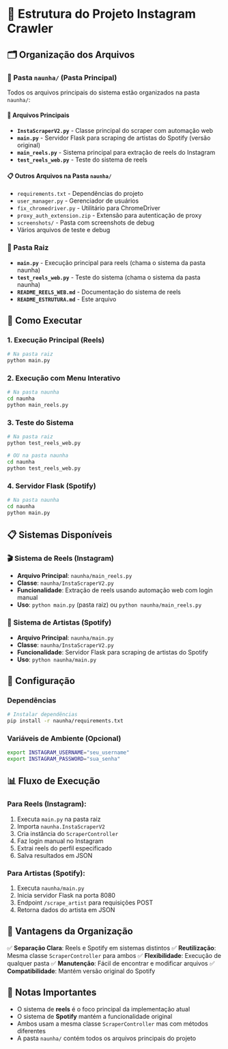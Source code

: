 # 📁 Estrutura do Projeto Instagram Crawler

## 🗂️ Organização dos Arquivos

### 📂 Pasta `naunha/` (Pasta Principal)
Todos os arquivos principais do sistema estão organizados na pasta `naunha/`:

#### 🔧 Arquivos Principais
- **`InstaScraperV2.py`** - Classe principal do scraper com automação web
- **`main.py`** - Servidor Flask para scraping de artistas do Spotify (versão original)
- **`main_reels.py`** - Sistema principal para extração de reels do Instagram
- **`test_reels_web.py`** - Teste do sistema de reels

#### 📋 Outros Arquivos na Pasta `naunha/`
- `requirements.txt` - Dependências do projeto
- `user_manager.py` - Gerenciador de usuários
- `fix_chromedriver.py` - Utilitário para ChromeDriver
- `proxy_auth_extension.zip` - Extensão para autenticação de proxy
- `screenshots/` - Pasta com screenshots de debug
- Vários arquivos de teste e debug

### 📂 Pasta Raiz
- **`main.py`** - Execução principal para reels (chama o sistema da pasta naunha)
- **`test_reels_web.py`** - Teste do sistema (chama o sistema da pasta naunha)
- **`README_REELS_WEB.md`** - Documentação do sistema de reels
- **`README_ESTRUTURA.md`** - Este arquivo

## 🚀 Como Executar

### 1. Execução Principal (Reels)
```bash
# Na pasta raiz
python main.py
```

### 2. Execução com Menu Interativo
```bash
# Na pasta naunha
cd naunha
python main_reels.py
```

### 3. Teste do Sistema
```bash
# Na pasta raiz
python test_reels_web.py

# OU na pasta naunha
cd naunha
python test_reels_web.py
```

### 4. Servidor Flask (Spotify)
```bash
# Na pasta naunha
cd naunha
python main.py
```

## 📋 Sistemas Disponíveis

### 🎬 Sistema de Reels (Instagram)
- **Arquivo Principal**: `naunha/main_reels.py`
- **Classe**: `naunha/InstaScraperV2.py`
- **Funcionalidade**: Extração de reels usando automação web com login manual
- **Uso**: `python main.py` (pasta raiz) ou `python naunha/main_reels.py`

### 🎵 Sistema de Artistas (Spotify)
- **Arquivo Principal**: `naunha/main.py`
- **Classe**: `naunha/InstaScraperV2.py`
- **Funcionalidade**: Servidor Flask para scraping de artistas do Spotify
- **Uso**: `python naunha/main.py`

## 🔧 Configuração

### Dependências
```bash
# Instalar dependências
pip install -r naunha/requirements.txt
```

### Variáveis de Ambiente (Opcional)
```bash
export INSTAGRAM_USERNAME="seu_username"
export INSTAGRAM_PASSWORD="sua_senha"
```

## 📊 Fluxo de Execução

### Para Reels (Instagram):
1. Executa `main.py` na pasta raiz
2. Importa `naunha.InstaScraperV2`
3. Cria instância do `ScraperController`
4. Faz login manual no Instagram
5. Extrai reels do perfil especificado
6. Salva resultados em JSON

### Para Artistas (Spotify):
1. Executa `naunha/main.py`
2. Inicia servidor Flask na porta 8080
3. Endpoint `/scrape_artist` para requisições POST
4. Retorna dados do artista em JSON

## 🎯 Vantagens da Organização

✅ **Separação Clara**: Reels e Spotify em sistemas distintos
✅ **Reutilização**: Mesma classe `ScraperController` para ambos
✅ **Flexibilidade**: Execução de qualquer pasta
✅ **Manutenção**: Fácil de encontrar e modificar arquivos
✅ **Compatibilidade**: Mantém versão original do Spotify

## 📝 Notas Importantes

- O sistema de **reels** é o foco principal da implementação atual
- O sistema de **Spotify** mantém a funcionalidade original
- Ambos usam a mesma classe `ScraperController` mas com métodos diferentes
- A pasta `naunha/` contém todos os arquivos principais do projeto
